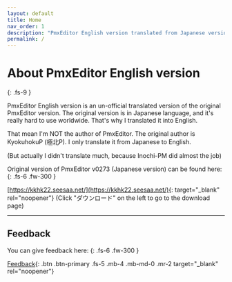 ```yaml
---
layout: default
title: Home
nav_order: 1
description: "PmxEditor English version translated from Japanese version"
permalink: /
---
```


# About PmxEditor English version
{: .fs-9 }

PmxEditor English version is an un-official translated version of the original PmxEditor version. The original version is in Japanese language, and it's really hard to use worldwide. That's why I translated it into English.

That mean I'm NOT the author of PmxEditor. The original author is KyokuhokuP (極北P). I only translate it from Japanese to English.

(But actually I didn't translate much, because Inochi-PM did almost the job)

Original version of PmxEditor v0273 (Japanese version) can be found here:
{: .fs-6 .fw-300 }

[https://kkhk22.seesaa.net/](https://kkhk22.seesaa.net/){: target="_blank" rel="noopener"}
(Click "ダウンロード" on the left to go to the download page)

---

## Feedback

You can give feedback here:
{: .fs-6 .fw-300 }

[Feedback](https://docs.google.com/forms/d/e/1FAIpQLScFE6HNyDqaISYVAyrQ0jwRXhYNT1cQ71syuoQg_Gy4B8_2dA/viewform){: .btn .btn-primary .fs-5 .mb-4 .mb-md-0 .mr-2 target="_blank" rel="noopener"}
